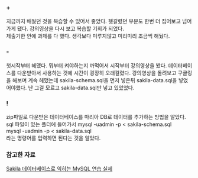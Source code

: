 <html>
<h3>+</h3>
<p>지금까지 배웠던 것을 복습할 수 있어서 좋았다. 헷갈렸던 부분도 한번 더 집어보고 넘어가게 됐다. 강의영상을 다시 보고 복습할 기회가 되었다.<br>
제출기한 안에 과제를 다 했다. 생각보다 미루지않고 미리미리 조금씩 해뒀다.
</p>
<h3>-</h3>
<p>첫시작부터 헤맸다. 뭐부터 켜야하는지 까먹어서 시작부터 강의영상을 봤다. 데이터베이스를 다운받아서 사용하는 것에 시간이 굉장히 오래걸렸다.
강의영상을 돌려보고 구글링을 해보며 계속 헤맸는데 sakila-schema.sql을 먼저 넣은뒤 sakila-data.sql을 넣었어야했다. 난 그걸 모르고 sakila-data.sql만 넣고 있었었다. </p>
<h3>!</h3>
<p>zip파일로 다운받은 데이터베이스를 마리아 DB로 데이터를 추가하는 방법을 알았다. sql 파일이 있는 폴더에 들어가서 
mysql -uadmin -p < sakila-schema.sql<br>
mysql -uadmin -p < sakila-data.sql<br>
라는 명령어를 입력하면 된다는 것을 알았다.
</p>
  
<h3>참고한 자료</h3>
<p><a href = "https://www.fun-coding.org/mysql_pratices5.html">Sakila 데이터베이스로 익히는 MySQL 연습 실제</a></p>
</html>
